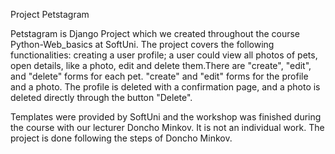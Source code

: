 Project Petstagram

Petstagram is Django Project which we created throughout the course Python-Web_basics at SoftUni.
The project covers the following functionalities: creating a user profile; a user could view all photos of pets, open details, like a photo, edit and delete them.There are "create", "edit", and  "delete" forms for each pet. "create" and "edit" forms for the profile and a photo. The profile is deleted with a confirmation page, and a photo is deleted directly through the button "Delete".

Templates were provided by SoftUni and the workshop was finished during the course with our lecturer Doncho Minkov. It is not an individual work. The project is done following the steps of Doncho Minkov.


